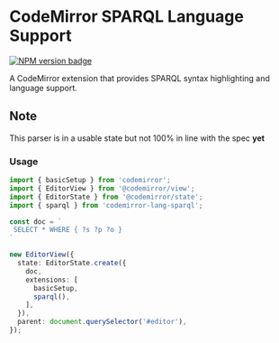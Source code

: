 # CodeMirror SPARQL Language Support

<span><a href="https://www.npmjs.com/package/codemirror-lang-sparql" title="NPM version badge"><img src="https://img.shields.io/npm/v/codemirror-lang-sparql?color=blue" alt="NPM version badge" /></a></span>

A CodeMirror extension that provides SPARQL syntax highlighting and language support.

## Note
This parser is in a usable state but not 100% in line with the spec **yet**

### Usage

```ts
import { basicSetup } from 'codemirror';
import { EditorView } from '@codemirror/view';
import { EditorState } from '@codemirror/state';
import { sparql } from 'codemirror-lang-sparql';

const doc = `
 SELECT * WHERE { ?s ?p ?o }
`

new EditorView({
  state: EditorState.create({
    doc,
    extensions: [
      basicSetup,
      sparql(),
    ],
  }),
  parent: document.querySelector('#editor'),
});
```
